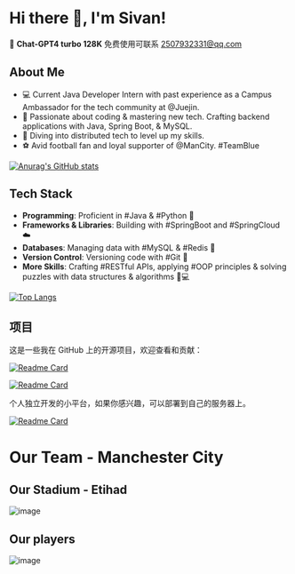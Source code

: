 # Hi there 👋, I'm Sivan!

🚀 **Chat-GPT4 turbo 128K** 免费使用可联系 2507932331@qq.com

## About Me

- 💻 Current Java Developer Intern with past experience as a Campus Ambassador for the tech community at @Juejin.
- 🚀 Passionate about coding & mastering new tech. Crafting backend applications with Java, Spring Boot, & MySQL.
- 🌱 Diving into distributed tech to level up my skills.
- ⚽ Avid football fan and loyal supporter of @ManCity. #TeamBlue

[![Anurag's GitHub stats](https://github-readme-stats.vercel.app/api?username=xiaoxinxing66&count_private=true&show_icons=true&theme=radical)](https://github.com/anuraghazra/github-readme-stats)


## Tech Stack

- **Programming**: Proficient in #Java & #Python 🐍
- **Frameworks & Libraries**: Building with #SpringBoot and #SpringCloud ☁️
- **Databases**: Managing data with #MySQL & #Redis 🔌
- **Version Control**: Versioning code with #Git 🔄
- **More Skills**: Crafting #RESTful APIs, applying #OOP principles & solving puzzles with data structures & algorithms 🧠💻
  
[![Top Langs](https://github-readme-stats.vercel.app/api/top-langs/?username=xiaoxinxing66)](https://github.com/anuraghazra/github-readme-stats)

## 项目

这是一些我在 GitHub 上的开源项目，欢迎查看和贡献：

[![Readme Card](https://github-readme-stats.vercel.app/api/pin/?username=xiaoxinxing66&repo=Sivan_Cache)](https://github.com/anuraghazra/github-readme-stats)

[![Readme Card](https://github-readme-stats.vercel.app/api/pin/?username=xiaoxinxing66&repo=MealMate)](https://github.com/anuraghazra/github-readme-stats)

个人独立开发的小平台，如果你感兴趣，可以部署到自己的服务器上。

[![Readme Card](https://github-readme-stats.vercel.app/api/pin/?username=xiaoxinxing66&repo=Campus_communication_platform)](https://github.com/anuraghazra/github-readme-stats)


# Our Team - Manchester City

## Our Stadium - Etihad

![image](https://github.com/xiaoxinxing66/xiaoxinxing66/assets/93857716/3dc8cc6b-9c1b-477e-ba76-24f11aa42920)


## Our players
![image](https://github.com/xiaoxinxing66/xiaoxinxing66/assets/93857716/bc177d04-2244-4be5-bc73-76eed3e91f0f)
